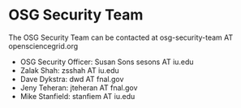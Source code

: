 # OSG Security Team

The OSG Security Team can be contacted at osg-security-team AT opensciencegrid.org

- OSG Security Officer: Susan Sons sesons AT iu.edu
- Zalak Shah: zsshah AT iu.edu
- Dave Dykstra: dwd AT fnal.gov
- Jeny Teheran: jteheran AT fnal.gov
- Mike Stanfield: stanfiem AT iu.edu 
